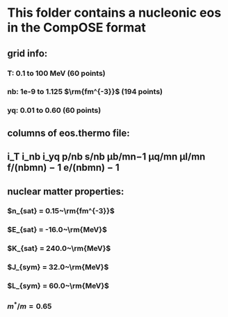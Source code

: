 # This folder contains a nucleonic eos in the CompOSE format

## grid info: 
### T: 0.1 to 100 MeV (60 points)
### nb: 1e-9 to 1.125 $\rm{fm^{-3}}$ (194 points)
### yq: 0.01 to 0.60 (60 points)

## columns of eos.thermo file: 
## i_T  i_nb  i_yq  p/nb  s/nb  μb/mn−1  μq/mn  μl/mn  f/(nbmn) − 1  e/(nbmn) − 1


## nuclear matter properties:
### $n_{sat} = 0.15~\rm{fm^{-3}}$
### $E_{sat} = -16.0~\rm{MeV}$
### $K_{sat} = 240.0~\rm{MeV}$
### $J_{sym} = 32.0~\rm{MeV}$
### $L_{sym} = 60.0~\rm{MeV}$
### $m^*/m = 0.65$
